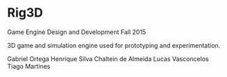 # Rig3D

Game Engine Design and Development
Fall 2015

3D game and simulation engine used for prototyping and experimentation.

Gabriel Ortega
Henrique Silva Chaltein de Almeida
Lucas Vasconcelos
Tiago Martines
